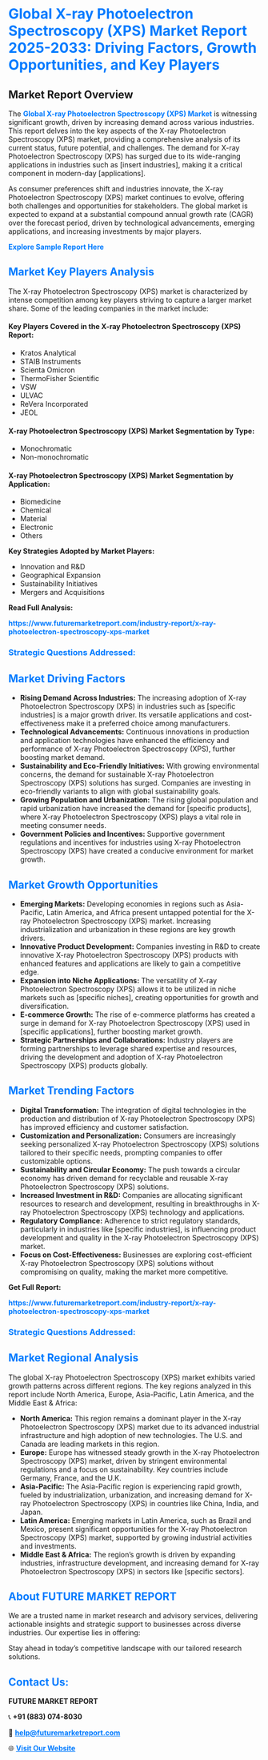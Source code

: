 <h1 style="color: #007BFF;">Global X-ray Photoelectron Spectroscopy (XPS) Market Report 2025-2033: Driving Factors, Growth Opportunities, and Key Players</h1>

<section id="overview">
<h2>Market Report Overview</h2>
<p>The <a href="https://www.futuremarketreport.com/industry-report/x-ray-photoelectron-spectroscopy-xps-market" style="color: #007BFF; text-decoration: none;"><strong>Global X-ray Photoelectron Spectroscopy (XPS) Market</strong></a> is witnessing significant growth, driven by increasing demand across various industries. This report delves into the key aspects of the X-ray Photoelectron Spectroscopy (XPS) market, providing a comprehensive analysis of its current status, future potential, and challenges. The demand for X-ray Photoelectron Spectroscopy (XPS) has surged due to its wide-ranging applications in industries such as [insert industries], making it a critical component in modern-day [applications].</p>
<p>As consumer preferences shift and industries innovate, the X-ray Photoelectron Spectroscopy (XPS) market continues to evolve, offering both challenges and opportunities for stakeholders. The global market is expected to expand at a substantial compound annual growth rate (CAGR) over the forecast period, driven by technological advancements, emerging applications, and increasing investments by major players.</p>
</section>

<section id="overview">
<p><a href="https://www.futuremarketreport.com/request-sample/reportId=75406" style="color: #007BFF; text-decoration: none;"><strong>Explore Sample Report Here</strong></a></p>
</section>

<section id="key-players">
<h2 style="color: #007BFF;">Market Key Players Analysis</h2>
<p>The X-ray Photoelectron Spectroscopy (XPS) market is characterized by intense competition among key players striving to capture a larger market share. Some of the leading companies in the market include:</p>
<h4>Key Players Covered in the X-ray Photoelectron Spectroscopy (XPS) Report:</h4>
<ul><li>Kratos Analytical</li><li>STAIB Instruments</li><li>Scienta Omicron</li><li>ThermoFisher Scientific</li><li>VSW</li><li>ULVAC</li><li>ReVera Incorporated</li><li>JEOL</li></ul>
<h4>X-ray Photoelectron Spectroscopy (XPS) Market Segmentation by Type:</h4>
<ul><li>Monochromatic</li><li>Non-monochromatic</li></ul>

<h4>X-ray Photoelectron Spectroscopy (XPS) Market Segmentation by Application:</h4>
<ul><li>Biomedicine</li><li>Chemical</li><li>Material</li><li>Electronic</li><li>Others</li></ul>
<p><strong>Key Strategies Adopted by Market Players:</strong></p>
<ul>
<li>Innovation and R&D</li>
<li>Geographical Expansion</li>
<li>Sustainability Initiatives</li>
<li>Mergers and Acquisitions</li>
</ul>
</section>

<section>
<p><strong>Read Full Analysis: </strong></p><a href="https://www.futuremarketreport.com/industry-report/x-ray-photoelectron-spectroscopy-xps-market" style="color: #007BFF; text-decoration: none;"><strong>https://www.futuremarketreport.com/industry-report/x-ray-photoelectron-spectroscopy-xps-market</strong></a>
<h3 style="color: #007BFF;">Strategic Questions Addressed:</h3>
</section>

<section id="driving-factors">
<h2 style="color: #007BFF;">Market Driving Factors</h2>
<ul>
<li><strong>Rising Demand Across Industries:</strong> The increasing adoption of X-ray Photoelectron Spectroscopy (XPS) in industries such as [specific industries] is a major growth driver. Its versatile applications and cost-effectiveness make it a preferred choice among manufacturers.</li>
<li><strong>Technological Advancements:</strong> Continuous innovations in production and application technologies have enhanced the efficiency and performance of X-ray Photoelectron Spectroscopy (XPS), further boosting market demand.</li>
<li><strong>Sustainability and Eco-Friendly Initiatives:</strong> With growing environmental concerns, the demand for sustainable X-ray Photoelectron Spectroscopy (XPS) solutions has surged. Companies are investing in eco-friendly variants to align with global sustainability goals.</li>
<li><strong>Growing Population and Urbanization:</strong> The rising global population and rapid urbanization have increased the demand for [specific products], where X-ray Photoelectron Spectroscopy (XPS) plays a vital role in meeting consumer needs.</li>
<li><strong>Government Policies and Incentives:</strong> Supportive government regulations and incentives for industries using X-ray Photoelectron Spectroscopy (XPS) have created a conducive environment for market growth.</li>
</ul>
</section>

<section id="growth-opportunities">
<h2 style="color: #007BFF;">Market Growth Opportunities</h2>
<ul>
<li><strong>Emerging Markets:</strong> Developing economies in regions such as Asia-Pacific, Latin America, and Africa present untapped potential for the X-ray Photoelectron Spectroscopy (XPS) market. Increasing industrialization and urbanization in these regions are key growth drivers.</li>
<li><strong>Innovative Product Development:</strong> Companies investing in R&D to create innovative X-ray Photoelectron Spectroscopy (XPS) products with enhanced features and applications are likely to gain a competitive edge.</li>
<li><strong>Expansion into Niche Applications:</strong> The versatility of X-ray Photoelectron Spectroscopy (XPS) allows it to be utilized in niche markets such as [specific niches], creating opportunities for growth and diversification.</li>
<li><strong>E-commerce Growth:</strong> The rise of e-commerce platforms has created a surge in demand for X-ray Photoelectron Spectroscopy (XPS) used in [specific applications], further boosting market growth.</li>
<li><strong>Strategic Partnerships and Collaborations:</strong> Industry players are forming partnerships to leverage shared expertise and resources, driving the development and adoption of X-ray Photoelectron Spectroscopy (XPS) products globally.</li>
</ul>
</section>

<section id="trending-factors">
<h2 style="color: #007BFF;">Market Trending Factors</h2>
<ul>
<li><strong>Digital Transformation:</strong> The integration of digital technologies in the production and distribution of X-ray Photoelectron Spectroscopy (XPS) has improved efficiency and customer satisfaction.</li>
<li><strong>Customization and Personalization:</strong> Consumers are increasingly seeking personalized X-ray Photoelectron Spectroscopy (XPS) solutions tailored to their specific needs, prompting companies to offer customizable options.</li>
<li><strong>Sustainability and Circular Economy:</strong> The push towards a circular economy has driven demand for recyclable and reusable X-ray Photoelectron Spectroscopy (XPS) solutions.</li>
<li><strong>Increased Investment in R&D:</strong> Companies are allocating significant resources to research and development, resulting in breakthroughs in X-ray Photoelectron Spectroscopy (XPS) technology and applications.</li>
<li><strong>Regulatory Compliance:</strong> Adherence to strict regulatory standards, particularly in industries like [specific industries], is influencing product development and quality in the X-ray Photoelectron Spectroscopy (XPS) market.</li>
<li><strong>Focus on Cost-Effectiveness:</strong> Businesses are exploring cost-efficient X-ray Photoelectron Spectroscopy (XPS) solutions without compromising on quality, making the market more competitive.</li>
</ul>
</section>

<section>
<p><strong>Get Full Report: </strong></p><a href="https://www.futuremarketreport.com/industry-report/x-ray-photoelectron-spectroscopy-xps-market" style="color: #007BFF; text-decoration: none;"><strong>https://www.futuremarketreport.com/industry-report/x-ray-photoelectron-spectroscopy-xps-market</strong></a>
<h3 style="color: #007BFF;">Strategic Questions Addressed:</h3>
</section>


<section id="regional-analysis">
<h2 style="color: #007BFF;">Market Regional Analysis</h2>
<p>The global X-ray Photoelectron Spectroscopy (XPS) market exhibits varied growth patterns across different regions. The key regions analyzed in this report include North America, Europe, Asia-Pacific, Latin America, and the Middle East & Africa:</p>
<ul>
<li><strong>North America:</strong> This region remains a dominant player in the X-ray Photoelectron Spectroscopy (XPS) market due to its advanced industrial infrastructure and high adoption of new technologies. The U.S. and Canada are leading markets in this region.</li>
<li><strong>Europe:</strong> Europe has witnessed steady growth in the X-ray Photoelectron Spectroscopy (XPS) market, driven by stringent environmental regulations and a focus on sustainability. Key countries include Germany, France, and the U.K.</li>
<li><strong>Asia-Pacific:</strong> The Asia-Pacific region is experiencing rapid growth, fueled by industrialization, urbanization, and increasing demand for X-ray Photoelectron Spectroscopy (XPS) in countries like China, India, and Japan.</li>
<li><strong>Latin America:</strong> Emerging markets in Latin America, such as Brazil and Mexico, present significant opportunities for the X-ray Photoelectron Spectroscopy (XPS) market, supported by growing industrial activities and investments.</li>
<li><strong>Middle East & Africa:</strong> The region’s growth is driven by expanding industries, infrastructure development, and increasing demand for X-ray Photoelectron Spectroscopy (XPS) in sectors like [specific sectors].</li>
</ul>
</section>

<footer>
<h2 style="color: #007BFF;">About FUTURE MARKET REPORT</h2>
<p>We are a trusted name in market research and advisory services, delivering actionable insights and strategic support to businesses across diverse industries. Our expertise lies in offering:</p>

<p>Stay ahead in today’s competitive landscape with our tailored research solutions.</p>

<h2 style="color: #007BFF;">Contact Us:</h2>
<p><strong>FUTURE MARKET REPORT</strong></p>
<p>📞 <strong>+91 (883) 074-8030</strong></p>
<p>📧 <strong><a href="mailto:help@futuremarketreport.com" style="color: #007BFF;">help@futuremarketreport.com</a></strong></p>
<p>🌐 <strong><a href="https://www.futuremarketreport.com/" style="color: #007BFF;">Visit Our Website</a></strong></p>
</footer>
